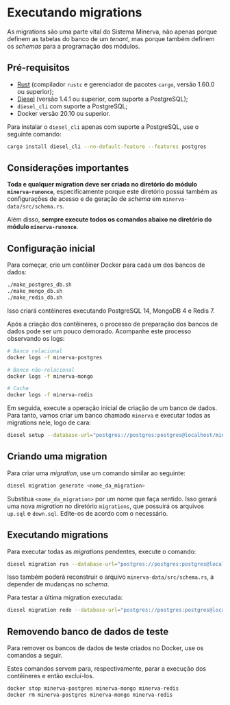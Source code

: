# Executando migrations

As migrations são uma parte vital do Sistema Minerva, não apenas porque
definem as tabelas do banco de um *tenant*, mas porque também definem os
*schemas* para a programação dos módulos.




## Pré-requisitos

- [Rust](https://rustup.rs) (compilador `rustc` e gerenciador de
  pacotes `cargo`, versão 1.60.0 ou superior);
- [Diesel](https://diesel.rs) (versão 1.4.1 ou superior, com suporte
  a PostgreSQL);
- `diesel_cli` com suporte a PostgreSQL;
- Docker versão 20.10 ou superior.

Para instalar o `diesel_cli` apenas com suporte a PostgreSQL, use o
seguinte comando:

```bash
cargo install diesel_cli --no-default-feature --features postgres
```




## Considerações importantes

**Toda e qualquer migration deve ser criada no diretório do módulo
`minerva-runonce`**, especificamente porque este diretório possui também
as configurações de acesso e de geração de *schema* em
`minerva-data/src/schema.rs`.

Além disso, **sempre execute todos os comandos abaixo no diretório do módulo
`minerva-runonce`**.




## Configuração inicial

Para começar, crie um contêiner Docker para cada um dos bancos de dados:

```bash
./make_postgres_db.sh
./make_mongo_db.sh
./make_redis_db.sh
```

Isso criará contêineres executando PostgreSQL 14, MongoDB 4 e Redis 7.

Após a criação dos contêineres, o processo de preparação dos bancos de dados
pode ser um pouco demorado. Acompanhe este processo observando os logs:

```bash
# Banco relacional
docker logs -f minerva-postgres

# Banco não-relacional
docker logs -f minerva-mongo

# Cache
docker logs -f minerva-redis
```

Em seguida, execute a operação inicial de criação de um banco de dados.
Para tanto, vamos criar um banco chamado `minerva` e executar todas as
migrations nele, logo de cara:

```bash
diesel setup --database-url="postgres://postgres:postgres@localhost/minerva"
```




## Criando uma migration

Para criar uma *migration*, use um comando similar ao seguinte:

```bash
diesel migration generate <nome_da_migration>
```

Substitua `<nome_da_migration>` por um nome que faça sentido.
Isso gerará uma nova *migration* no diretório `migrations`,
que possuirá os arquivos `up.sql` e `down.sql`. Edite-os de acordo
com o necessário.




## Executando migrations

Para executar todas as *migrations* pendentes, execute o comando:

```bash
diesel migration run --database-url="postgres://postgres:postgres@localhost/minerva"
```

Isso também poderá reconstruir o arquivo `minerva-data/src/schema.rs`, a depender
de mudanças no *schema*.

Para testar a última migration executada:

```bash
diesel migration redo --database-url="postgres://postgres:postgres@localhost/minerva"
```




## Removendo banco de dados de teste

Para remover os bancos de dados de teste criados no Docker, use os comandos a
seguir.

Estes comandos servem para, respectivamente, parar a execução dos contêineres e
então excluí-los.

```bash
docker stop minerva-postgres minerva-mongo minerva-redis
docker rm minerva-postgres minerva-mongo minerva-redis
```


